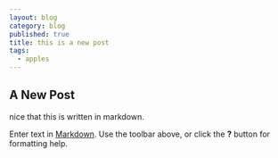 ```yaml
---
layout: blog
category: blog
published: true
title: this is a new post
tags: 
  - apples
---
```


## A New Post

nice that this is written in markdown.

Enter text in [Markdown](http://daringfireball.net/projects/markdown/). Use the toolbar above, or click the **?** button for formatting help.